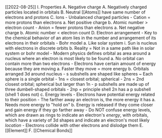 [[2022-08-25]]
I. Properties
	A. Negative charge
	A. Negatively charged particles located in orbitals
	B. Neutral [[Atoms]] have same number of electrons and protons
	C. Ions
		- Unbalanced charged particles
		- Cation = more protons than electrons
			a. Net positive charge
			b. Atomic number > electron count
		- Anion = fewer protons than electrons
			a. Net negative charge
			b. Atomic number < electron count
	D. Electron arrangement
		- Key to the chemical behavior of an atom lies in the number and arrangement of its electrons in their orbitals
		- Bohr model
			a. Like solar system
				i. Sun is nucleus with electrons in discrete orbits
			b. Reality = Not in a same path like in solar system or bohr model
		- Modern physics defines orbital as area around a nucleus where an electron is most likely to be found
			a. No orbital can contain more than two electrons
		- Electrons have certain amount of energy because they are moving
			a. Faster they move = more energy
			b. Orbitals arranged 3d around nucleus
				- s subshells are shaped like spheres
					~ Each sphere is a single orbital
				- 1ns = closest orbital; spherical
				- 2ns = 2nd closest orbital; spherical but larger than 1n
				- p subshells are made up of three dumbell-shaped orbitals
				- 2np = principle shell 2n has a p subshell (shell 1 does not)
			c. Energy levels
				- Electrons have potential energy related to their position
				- The farther away an electron is, the more energy it has
					a. Needs more energy to "hold on"
					b. Energy is released if they come closer and gain energy if they go farther away
				- Do NOT confuse energy levels, which are drawn as rings to indicate an electron's *energy*, with orbitals, which have a variety of 3d shapes and indicate an electron's most likely *location*
				- Electrons collide with other electrons and dislodge them
	E. [[Element]]
	F. [[Chemical Bonds]]
